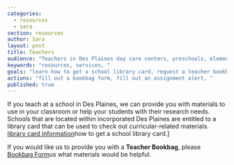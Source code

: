 ```yaml
---
categories: 
  - resources
  - sara
section: resources
author: Sara
layout: post
title: Teachers
audience: "Teachers in Des Plaines day care centers, preschools, elementary, or junior highs."
keywords: "resources, services, "
goals: "learn how to get a school library card, request a teacher bookbag, give us an assignment alert, available services (scheduling library tours, school visits), possible learn about classroom sets?"
actions: "fill out a bookbag form, fill out an assignment alert, "
published: true
---
```


If you teach at a school in Des Plaines, we can provide you with materials to use in your classroom or help your students with their research needs. Schools that are located within incorporated Des Plaines are entitled to a library card that can be used to check out curricular-related materials. [library card information]( "Learn")how to get a school library card.]

If you would like us to provide you with a **Teacher Bookbag**, please [Bookbag Form]( "tell")us what materials would be helpful.  

##

##
